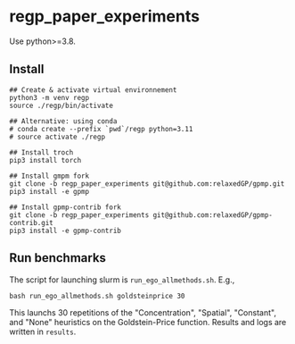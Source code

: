 # regp_paper_experiments

Use python>=3.8.

## Install

```
## Create & activate virtual environnement
python3 -m venv regp
source ./regp/bin/activate

## Alternative: using conda
# conda create --prefix `pwd`/regp python=3.11
# source activate ./regp

## Install troch
pip3 install torch

## Install gmpm fork
git clone -b regp_paper_experiments git@github.com:relaxedGP/gpmp.git
pip3 install -e gpmp

## Install gpmp-contrib fork
git clone -b regp_paper_experiments git@github.com:relaxedGP/gpmp-contrib.git
pip3 install -e gpmp-contrib
```

## Run benchmarks

The script for launching slurm is `run_ego_allmethods.sh`. E.g.,
```
bash run_ego_allmethods.sh goldsteinprice 30
```
This launchs 30 repetitions of the "Concentration", "Spatial", "Constant", and "None" heuristics on the Goldstein-Price function. Results and logs are written in `results`.
